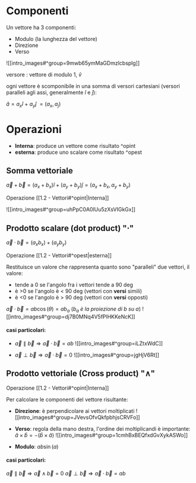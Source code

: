 # Componenti

Un vettore ha 3 componenti:
- Modulo (la lunghezza del vettore)
- Direzione
- Verso

![[intro_images#^group=9mwb65ymMaGDmzlcbsplg]]

versore : vettore di modulo 1, $\hat{v}$

ogni vettore è scomponibile in una somma di versori cartesiani (versori paralleli agli assi, generalmente $\hat{i}$ e $\hat{j}$):

$\hat{a} = a_x\hat{i}\ +\ a_y\hat{j}\ = (a_x, a_j)$


# Operazioni

- **Interna**: produce un vettore come risultato ^opint
- **esterna**: produce uno scalare come risultato ^opest

## Somma vettoriale
$\vec{a} + \vec{b} = (a_x+b_x)\hat{i} + (a_y+b_y)\hat{j} = (a_x+b_x, a_y+b_y)$ 

Operazione [[1.2 - Vettori#^opint|Interna]]

![[intro_images#^group=uhPpC0A0lUu5zXsVIGkGx]]


## Prodotto scalare (dot product) "$\cdot$"
$\vec{a} \cdot \vec{b} = (a_xb_x)+(a_yb_y)$

Operazione [[1.2 - Vettori#^opest|esterna]]

Restituisce un valore che rappresenta quanto sono "paralleli" due vettori, il valore:
- tende a 0 se l'angolo fra i vettori tende a 90 deg
- è >0 se l'angolo è < 90 deg (vettori con **versi** simili)
- è <0 se l'angolo è > 90 deg (vettori con **versi** opposti)

$\vec{a} \cdot \vec{b} = ab \cos(\theta) = ab_a$
(*$b_a$ è la proiezione di b su a*)
![[intro_images#^group=dj7B0MNq4V5fPlHKKeNcK]]

#### casi particolari:

- $\vec{a} \parallel \vec{b} \Rightarrow \vec{a} \cdot \vec{b} = ab$
![[intro_images#^group=iLZtxWdC]]


- $\vec{a} \perp \vec{b} \Rightarrow \vec{a} \cdot \vec{b} = 0$
![[intro_images#^group=jgHjV6Rt]]

## Prodotto vettoriale (Cross product) "$\land$"

Operazione [[1.2 - Vettori#^opint|Interna]]

Per calcolare le componenti del vettore risultante:

- **Direzione**: è perpendicolare ai vettori moltiplicati
![[intro_images#^group=JVevsOfvQkfpbhjsCRVFo]]

- **Verso**: regola della mano destra, l'ordine dei moltiplicandi è importante: $\hat{a} \times \hat{b} = -(\hat{b} \times \hat{a})$
![[intro_images#^group=1cmhBxBEQfxdGvXykASWo]]

- **Modulo**: $ab\sin(a)$

#### casi particolari:
$\vec{a} \parallel \vec{b} \Rightarrow \vec{a} \wedge \vec{b} = 0$
$\vec{a} \perp \vec{b} \Rightarrow \vec{a} \cdot \vec{b} = ab$
